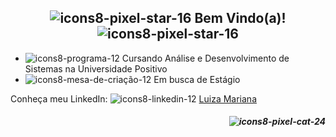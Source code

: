 ## <div align="center"> ![icons8-pixel-star-16](https://github.com/user-attachments/assets/dbf31ca2-39d9-4165-b4b9-5986b7ba4d8b) Bem Vindo(a)! ![icons8-pixel-star-16](https://github.com/user-attachments/assets/dbf31ca2-39d9-4165-b4b9-5986b7ba4d8b) </div>

- ![icons8-programa-12](https://github.com/user-attachments/assets/99898980-331d-4860-a496-f945e490a939) Cursando Análise e Desenvolvimento de Sistemas na Universidade Positivo
- ![icons8-mesa-de-criação-12](https://github.com/user-attachments/assets/436be666-7028-4cae-b430-924ff08e0e97) Em busca de Estágio

Conheça meu LinkedIn: ![icons8-linkedin-12](https://github.com/user-attachments/assets/d59504a3-5bc3-4697-b5fa-dd2c4630bdf8) [Luiza Mariana](https://www.linkedin.com/in/luiza-mariana-9a6a74286/)

##### <div align="right"> ![icons8-pixel-cat-24](https://github.com/user-attachments/assets/40bd5b19-5192-43d9-ab76-284832f732c7) </div>
